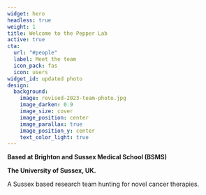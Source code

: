 ```yaml
---
widget: hero
headless: true
weight: 1
title: Welcome to the Pepper Lab
active: true
cta:
  url: "#people"
  label: Meet the team
  icon_pack: fas
  icon: users
widget_id: updated photo
design:
  background:
    image: revised-2023-team-photo.jpg
    image_darken: 0.9
    image_size: cover
    image_position: center
    image_parallax: true
    image_position_y: center
    text_color_light: true
---
```


**Based at Brighton and Sussex Medical School (BSMS)**

**The University of Sussex, UK.**

A Sussex based research team hunting for novel cancer therapies.


